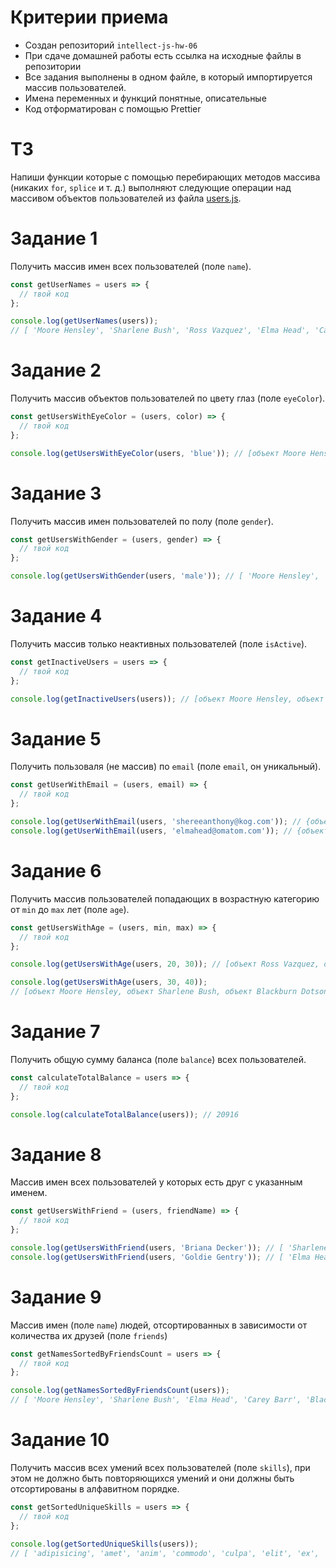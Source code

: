 # Критерии приема

- Создан репозиторий `intellect-js-hw-06`
- При сдаче домашней работы есть ссылка на исходные файлы в репозитории
- Все задания выполнены в одном файле, в который импортируется массив
  пользователей.
- Имена переменных и функций понятные, описательные
- Код отформатирован с помощью Prettier

# ТЗ

Напиши функции которые с помощью перебирающих методов массива (никаких `for`,
`splice` и т. д.) выполняют следующие операции над массивом объектов
пользователей из файла [users.js](./users.js).

# Задание 1

Получить массив имен всех пользователей (поле `name`).

```js
const getUserNames = users => {
  // твой код
};

console.log(getUserNames(users));
// [ 'Moore Hensley', 'Sharlene Bush', 'Ross Vazquez', 'Elma Head', 'Carey Barr', 'Blackburn Dotson', 'Sheree Anthony' ]
```

# Задание 2

Получить массив объектов пользователей по цвету глаз (поле `eyeColor`).

```js
const getUsersWithEyeColor = (users, color) => {
  // твой код
};

console.log(getUsersWithEyeColor(users, 'blue')); // [объект Moore Hensley, объект Sharlene Bush, объект Carey Barr]
```

# Задание 3

Получить массив имен пользователей по полу (поле `gender`).

```js
const getUsersWithGender = (users, gender) => {
  // твой код
};

console.log(getUsersWithGender(users, 'male')); // [ 'Moore Hensley', 'Ross Vazquez', 'Carey Barr', 'Blackburn Dotson' ]
```

# Задание 4

Получить массив только неактивных пользователей (поле `isActive`).

```js
const getInactiveUsers = users => {
  // твой код
};

console.log(getInactiveUsers(users)); // [объект Moore Hensley, объект Ross Vazquez, объект Blackburn Dotson]
```

# Задание 5

Получить пользоваля (не массив) по `email` (поле `email`, он уникальный).

```js
const getUserWithEmail = (users, email) => {
  // твой код
};

console.log(getUserWithEmail(users, 'shereeanthony@kog.com')); // {объект пользователя Sheree Anthony}
console.log(getUserWithEmail(users, 'elmahead@omatom.com')); // {объект пользователя Elma Head}
```

# Задание 6

Получить массив пользователей попадающих в возрастную категорию от `min` до
`max` лет (поле `age`).

```js
const getUsersWithAge = (users, min, max) => {
  // твой код
};

console.log(getUsersWithAge(users, 20, 30)); // [объект Ross Vazquez, объект Elma Head, объект Carey Barr]

console.log(getUsersWithAge(users, 30, 40));
// [объект Moore Hensley, объект Sharlene Bush, объект Blackburn Dotson, объект Sheree Anthony]
```

# Задание 7

Получить общую сумму баланса (поле `balance`) всех пользователей.

```js
const calculateTotalBalance = users => {
  // твой код
};

console.log(calculateTotalBalance(users)); // 20916
```

# Задание 8

Массив имен всех пользователей у которых есть друг с указанным именем.

```js
const getUsersWithFriend = (users, friendName) => {
  // твой код
};

console.log(getUsersWithFriend(users, 'Briana Decker')); // [ 'Sharlene Bush', 'Sheree Anthony' ]
console.log(getUsersWithFriend(users, 'Goldie Gentry')); // [ 'Elma Head', 'Sheree Anthony' ]
```

# Задание 9

Массив имен (поле `name`) людей, отсортированных в зависимости от количества их
друзей (поле `friends`)

```js
const getNamesSortedByFriendsCount = users => {
  // твой код
};

console.log(getNamesSortedByFriendsCount(users));
// [ 'Moore Hensley', 'Sharlene Bush', 'Elma Head', 'Carey Barr', 'Blackburn Dotson', 'Sheree Anthony', 'Ross Vazquez' ]
```

# Задание 10

Получить массив всех умений всех пользователей (поле `skills`), при этом не
должно быть повторяющихся умений и они должны быть отсортированы в алфавитном
порядке.

```js
const getSortedUniqueSkills = users => {
  // твой код
};

console.log(getSortedUniqueSkills(users));
// [ 'adipisicing', 'amet', 'anim', 'commodo', 'culpa', 'elit', 'ex', 'ipsum', 'irure', 'laborum', 'lorem', 'mollit', 'non', 'nostrud', 'nulla', 'proident', 'tempor', 'velit', 'veniam' ]
```
